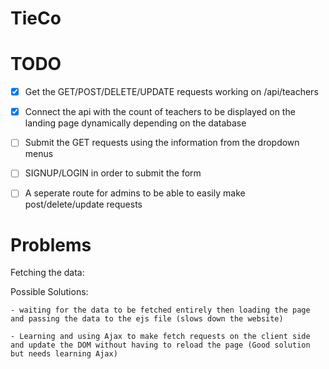 # TieCo

# TODO

- [x] Get the GET/POST/DELETE/UPDATE requests working on /api/teachers

- [x] Connect the api with the count of teachers to be displayed on the landing page dynamically depending on the database

- [ ] Submit the GET requests using the information from the dropdown menus

- [ ] SIGNUP/LOGIN in order to submit the form

- [ ] A seperate route for admins to be able to easily make post/delete/update requests

# Problems

Fetching the data:

Possible Solutions:

	- waiting for the data to be fetched entirely then loading the page and passing the data to the ejs file (slows down the website)

	- Learning and using Ajax to make fetch requests on the client side and update the DOM without having to reload the page (Good solution but needs learning Ajax)
